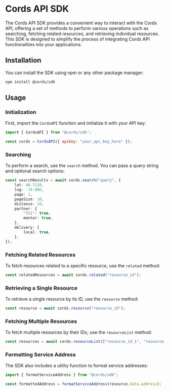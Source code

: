 # Cords API SDK

The Cords API SDK provides a convenient way to interact with the Cords API, offering a set of methods to perform various operations such as searching, fetching related resources, and retrieving individual resources. This SDK is designed to simplify the process of integrating Cords API functionalities into your applications.

## Installation

You can install the SDK using npm or any other package manager:

```bash
npm install @cords/sdk
```

## Usage

### Initialization

First, import the `CordsAPI` function and initialize it with your API key:

```javascript
import { CordsAPI } from "@cords/sdk";

const cords = CordsAPI({ apiKey: "your_api_key_here" });
```

### Searching

To perform a search, use the `search` method. You can pass a query string and optional search options:

```ts
const searchResults = await cords.search("query", {
	lat: 40.7128,
	lng: -74.006,
	page: 1,
	pageSize: 10,
	distance: 10,
	partner: {
		"211": true,
		mentor: true,
	},
	delivery: {
		local: true,
	},
});
```

### Fetching Related Resources

To fetch resources related to a specific resource, use the `related` method:

```ts
const relatedResources = await cords.related("resource_id");
```

### Retrieving a Single Resource

To retrieve a single resource by its ID, use the `resource` method:

```ts
const resource = await cords.resource("resource_id");
```

### Fetching Multiple Resources

To fetch multiple resources by their IDs, use the `resourceList` method:

```ts
const resources = await cords.resourceList(["resource_id_1", "resource_id_2"]);
```

### Formatting Service Address

The SDK also includes a utility function to format service addresses:

```ts
import { formatServiceAddress } from "@cords/sdk";

const formattedAddress = formatServiceAddress(resource.data.address);
```
